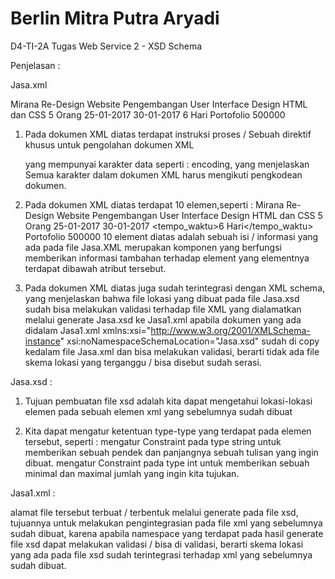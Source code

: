 # Berlin Mitra Putra Aryadi
D4-TI-2A
Tugas Web Service 2 - XSD Schema

Penjelasan :

Jasa.xml

<?xml version="1.0" encoding="UTF-8"?>
<IndustriJasa xmlns:xsi="http://www.w3.org/2001/XMLSchema-instance" xsi:noNamespaceSchemaLocation="Jasa.xsd">
	<LowonganKerja>
		<post>Mirana</post>
		<judul>Re-Design Website</judul>
		<pekerjaan>Pengembangan User Interface Design</pekerjaan>
		<skill>HTML dan CSS</skill>
		<kebutuhan>5 Orang</kebutuhan>
		<pembukaan>25-01-2017</pembukaan>
		<penutupan>30-01-2017</penutupan>
		<tempo_waktu>6 Hari</tempo_waktu>
		<pendaftaran>Portofolio</pendaftaran>
		<komisi>500000</komisi>
	</LowonganKerja>
</IndustriJasa>

1. Pada dokumen XML diatas terdapat instruksi proses / Sebuah direktif khusus untuk pengolahan dokumen XML 
   <?xml version="1.0" encoding="UTF-8"?>
   yang mempunyai karakter data seperti : encoding, yang menjelaskan Semua karakter dalam dokumen XML 
   harus mengikuti pengkodean dokumen.

2. Pada dokumen XML diatas terdapat 10 elemen,seperti :
   	<post>Mirana</post>
		<judul>Re-Design Website</judul>
		<pekerjaan>Pengembangan User Interface Design</pekerjaan>
		<skill>HTML dan CSS</skill>
		<kebutuhan>5 Orang</kebutuhan>
		<pembukaan>25-01-2017</pembukaan>
		<penutupan>30-01-2017</penutupan>
		<tempo_waktu>6 Hari</tempo_waktu>
		<pendaftaran>Portofolio</pendaftaran>
		<komisi>500000</komisi>
    10 element diatas adalah sebuah isi / informasi yang ada pada file Jasa.XML
    merupakan komponen yang berfungsi memberikan informasi tambahan terhadap element yang elementnya terdapat dibawah 
    atribut tersebut.
    
3. Pada dokumen XML diatas juga sudah terintegrasi dengan XML schema, yang menjelaskan bahwa file lokasi yang dibuat pada file
   Jasa.xsd sudah bisa melakukan validasi terhadap file XML yang dialamatkan melalui generate Jasa.xsd ke Jasa1.xml apabila
   dokumen yang ada didalam Jasa1.xml 
   xmlns:xsi="http://www.w3.org/2001/XMLSchema-instance" xsi:noNamespaceSchemaLocation="Jasa.xsd"
   sudah di copy kedalam file Jasa.xml dan bisa melakukan validasi, berarti tidak ada file skema lokasi yang terganggu / bisa 
   disebut sudah serasi.
   
 
 Jasa.xsd :
 
 1. Tujuan pembuatan file xsd adalah kita dapat mengetahui lokasi-lokasi elemen pada sebuah elemen xml yang sebelumnya 
    sudah dibuat
 
 2. Kita dapat mengatur ketentuan type-type yang terdapat pada elemen tersebut, seperti :
    mengatur Constraint pada type string untuk memberikan sebuah pendek dan panjangnya sebuah tulisan yang ingin dibuat.
    mengatur Constraint pada type int untuk memberikan sebuah minimal dan maximal jumlah yang ingin kita tujukan.
 
 
 Jasa1.xml :
 
<?xml version="1.0" encoding="UTF-8"?>
<alamat xmlns:xsi="http://www.w3.org/2001/XMLSchema-instance" xsi:noNamespaceSchemaLocation="Jasa.xsd">alamat</alamat>
file tersebut terbuat / terbentuk melalui generate pada file xsd, tujuannya untuk melakukan pengintegrasian pada file xml yang
sebelumnya sudah dibuat, karena apabila namespace yang terdapat pada hasil generate file xsd dapat melakukan validasi / bisa di
validasi, berarti skema lokasi yang ada pada file xsd sudah terintegrasi terhadap xml yang sebelumnya sudah dibuat.
